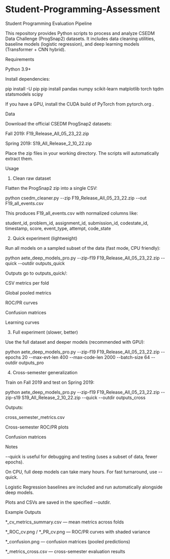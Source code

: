 # Student-Programming-Assessment
Student Programming Evaluation Pipeline

This repository provides Python scripts to process and analyze CSEDM Data Challenge (ProgSnap2) datasets.
It includes data cleaning utilities, baseline models (logistic regression), and deep learning models (Transformer + CNN hybrid).

Requirements

Python 3.9+

Install dependencies:

pip install -U pip
pip install pandas numpy scikit-learn matplotlib torch tqdm statsmodels scipy


If you have a GPU, install the CUDA build of PyTorch from pytorch.org
.

Data

Download the official CSEDM ProgSnap2 datasets:

Fall 2019: F19_Release_All_05_23_22.zip

Spring 2019: S19_All_Release_2_10_22.zip

Place the zip files in your working directory. The scripts will automatically extract them.

Usage
1. Clean raw dataset

Flatten the ProgSnap2 zip into a single CSV:

python csedm_cleaner.py --zip F19_Release_All_05_23_22.zip --out F19_all_events.csv


This produces F19_all_events.csv with normalized columns like:

student_id, problem_id, assignment_id, submission_id, codestate_id, timestamp, score, event_type, attempt, code_state

2. Quick experiment (lightweight)

Run all models on a sampled subset of the data (fast mode, CPU friendly):

python aete_deep_models_pro.py --zip-f19 F19_Release_All_05_23_22.zip --quick --outdir outputs_quick


Outputs go to outputs_quick/:

CSV metrics per fold

Global pooled metrics

ROC/PR curves

Confusion matrices

Learning curves

3. Full experiment (slower, better)

Use the full dataset and deeper models (recommended with GPU):

python aete_deep_models_pro.py --zip-f19 F19_Release_All_05_23_22.zip --epochs 20 --max-evt-len 400 --max-code-len 2000 --batch-size 64 --outdir outputs_pro

4. Cross-semester generalization

Train on Fall 2019 and test on Spring 2019:

python aete_deep_models_pro.py --zip-f19 F19_Release_All_05_23_22.zip --zip-s19 S19_All_Release_2_10_22.zip --quick --outdir outputs_cross


Outputs:

cross_semester_metrics.csv

Cross-semester ROC/PR plots

Confusion matrices

Notes

--quick is useful for debugging and testing (uses a subset of data, fewer epochs).

On CPU, full deep models can take many hours. For fast turnaround, use --quick.

Logistic Regression baselines are included and run automatically alongside deep models.

Plots and CSVs are saved in the specified --outdir.

Example Outputs

*_cv_metrics_summary.csv — mean metrics across folds

*_ROC_cv.png / *_PR_cv.png — ROC/PR curves with shaded variance

*_confusion.png — confusion matrices (pooled predictions)

*_metrics_cross.csv — cross-semester evaluation results
